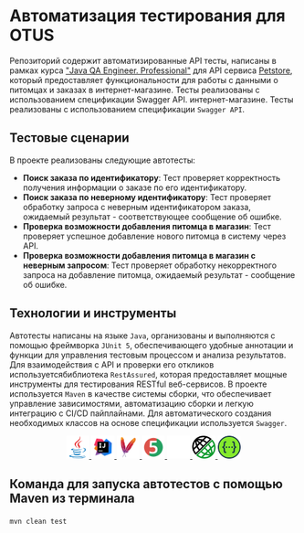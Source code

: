 # Автоматизация тестирования для OTUS

Репозиторий содержит автоматизированные API тесты, написаны в рамках
курса ["Java QA Engineer. Professional"](https://otus.ru/lessons/java-qa-pro/) для API сервиса [Petstore](https://petstore.swagger.io/), который
предоставляет функциональности для работы с данными о питомцах и заказах в
интернет-магазине. Тесты реализованы с использованием спецификации Swagger API.
интернет-магазине. Тесты реализованы с использованием спецификации `Swagger API`.

## Тестовые сценарии

В проекте реализованы следующие автотесты:

- **Поиск заказа по идентификатору**: Тест проверяет корректность получения информации о заказе по его идентификатору.
- **Поиск заказа по неверному идентификатору**: Тест проверяет обработку запроса с неверным идентификатором заказа,
  ожидаемый результат - соответствующее сообщение об ошибке.
- **Проверка возможности добавления питомца в магазин**: Тест проверяет успешное добавление нового питомца в систему
  через API.
- **Проверка возможности добавления питомца в магазин с неверным запросом**: Тест проверяет обработку некорректного
  запроса на добавление питомца, ожидаемый результат - сообщение об ошибке.

## Технологии и инструменты

Автотесты написаны на языке `Java`, организованы и выполняются с помощью фреймворка `JUnit 5`, обеспечивающего удобные
аннотации и функции для управления тестовым процессом и анализа результатов.
Для взаимодействия с API и проверки его откликов используетсябиблиотека `RestAssured`, которая предоставляет мощные
инструменты для тестирования RESTful веб-сервисов.
В проекте используется `Maven` в качестве системы сборки, что обеспечивает управление зависимостями, автоматизацию
сборки и легкую интеграцию с CI/CD пайплайнами. Для автоматического создания необходимых классов на основе спецификации
используется `Swagger`.

<p align="center">
    <a href="https://www.java.com/">
      <img width="8%" title="Java" src="src/main/resources/media/java-original.svg" alt="java">
    </a>
    <a href="https://www.jetbrains.com/">
      <img width="8%" title="IntelliJ IDEA" src="src/main/resources/media/Idea.svg" alt="IntelliJ IDEA">
    </a>
    <a href="https://maven.apache.org/">
      <img width="8%" title="Maven" src="src/main/resources/media/ApacheMaven.svg" alt="Maven">
    </a>
    <a href="https://junit.org/junit5/">
      <img width="8%" title="JUnit5" src="src/main/resources/media/Junit5.svg" alt="JUnit5">
    </a>
    <a href="https://github.com/">
      <img width="8%" title="GitHub" src="src/main/resources/media/github-mark-white.svg" alt="GitHub">
    </a>
    <a href="https://rest-assured.io/">
      <img width="8%" title="Rest Assured" src="src/main/resources/media/rest-assured.png" alt="Rest Assured">
    </a>
    <a href="https://swagger.io/">
      <img width="8%" title="Swagger" src="src/main/resources/media/Swagger.svg" alt="Swagger">
    </a>
</p>

## Команда для запуска автотестов с помощью Maven из терминала 
`mvn clean test`

